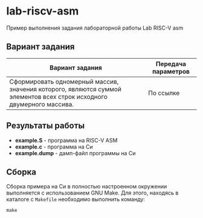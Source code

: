 # lab-riscv-asm

Пример выполнения задания лабораторной работы Lab RISC-V asm

## Вариант задания

Вариант задания | Передача параметров
--------------- | -------------
Сформировать одномерный массив, значения которого, являются суммой элементов всех строк исходного двумерного массива. | По ссылке

## Результаты работы

* **example.S** - программа на RISC-V ASM
* **example.c** - программа на Си
* **example.dump** - дамп-файл программы на Си

## Сборка
Сборка примера на Си в полностью настроенном окружении выполняется с использованием GNU Make. Для этого, находясь в каталоге с `Makefile` необходимо выполнить команду:
```
make
```
